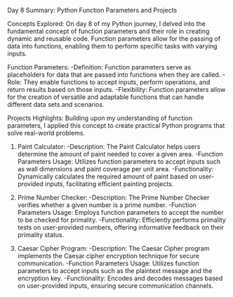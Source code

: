 Day 8 Summary: Python Function Parameters and Projects

Concepts Explored:
On day 8 of my Python journey, I delved into the fundamental concept of function parameters and their role in creating dynamic and reusable code. Function parameters allow for the passing of data into functions, enabling them to perform specific tasks with varying inputs.

Function Parameters:
-Definition: Function parameters serve as placeholders for data that are passed into functions when they are called.
-Role: They enable functions to accept inputs, perform operations, and return results based on those inputs.
-Flexibility: Function parameters allow for the creation of versatile and adaptable functions that can handle different data sets and scenarios.

 Projects Highlights:
Building upon my understanding of function parameters, I applied this concept to create practical Python programs that solve real-world problems.

1. Paint Calculator:
-Description: The Paint Calculator helps users determine the amount of paint needed to cover a given area.
-Function Parameters Usage: Utilizes function parameters to accept inputs such as wall dimensions and paint coverage per unit area.
-Functionality: Dynamically calculates the required amount of paint based on user-provided inputs, facilitating efficient painting projects.

2. Prime Number Checker:
-Description: The Prime Number Checker verifies whether a given number is a prime number.
-Function Parameters Usage: Employs function parameters to accept the number to be checked for primality.
-Functionality: Efficiently performs primality tests on user-provided numbers, offering informative feedback on their primality status.

3. Caesar Cipher Program:
-Description: The Caesar Cipher program implements the Caesar cipher encryption technique for secure communication.
-Function Parameters Usage: Utilizes function parameters to accept inputs such as the plaintext message and the encryption key.
-Functionality: Encodes and decodes messages based on user-provided inputs, ensuring secure communication channels.

